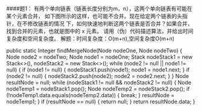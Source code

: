 # 


####题1：
有两个单向链表（链表长度分别为m，n），这两个单向链表有可能在某个元素合并，
如下图所示的这样，也可能不合并。现在给定两个链表的头指针，在不修改链表的情况
下，如何快速地判断这两个链表是否合并？如果合并，找到合并的元素，也就是图中的 
x 元素。
请用（伪）代码描述算法，并给出时间复杂度和空间复杂度。
 解题：时间复杂度：O(m+n),空间复杂度O(m+n)
 
   public static Integer findMergeNode(Node nodeOne, Node nodeTwo) {
        Node node2 = nodeTwo;
        Node node1 = nodeOne;
        Stack<Node> nodeStack1 = new Stack<>(), nodeStack2 = new Stack<>();
        while (node2 != null || node1 != null) {
            if (node1 != null) {
                nodeStack1.push(node1);
                node1 = node1.next;
            }
            if (node2 != null) {
                nodeStack2.push(node2);
                node2 = node2.next;
            }
        }
        Node resultNode = null;
        while (nodeStack1 != null && nodeStack2 != null) {
            Node nodeTemp1 = nodeStack1.pop();
            Node nodeTemp2 = nodeStack2.pop();
            if (!nodeTemp1.data.equals(nodeTemp2.data)) {
                break;
            }
            resultNode = nodeTemp1;
        }
        if (resultNode == null) {
            return null;
        }
        return resultNode.data;
    }
	
